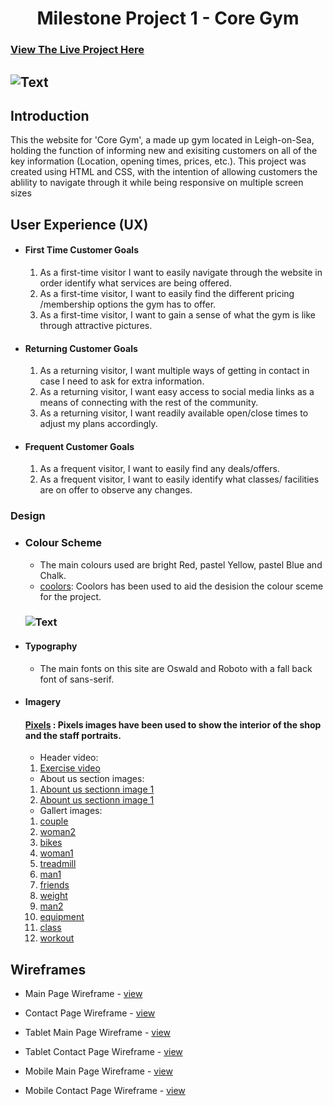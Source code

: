<h1 align="center">Milestone Project 1 - Core Gym</h1>

### [View The Live Project Here]()

## ![Text]()

## Introduction

This the website for 'Core Gym', a made up gym located in Leigh-on-Sea, holding the function of informing new and exisiting customers on all of the key information (Location, opening times, prices, etc.). This project was created using HTML and CSS, with the intention of allowing customers the ablility to navigate through it while being responsive on multiple screen sizes

## User Experience (UX)

-  #### First Time Customer Goals

    1. As a first-time visitor I want to easily navigate through the website in order identify what services are being offered.
    2. As a first-time visitor, I want to easily find the different pricing /membership options the gym has to offer.
    3. As a first-time visitor, I want to gain a sense of what the gym is like through attractive pictures.

-   #### Returning Customer Goals

    1. As a returning visitor, I want multiple ways of getting in contact in case I need to ask for extra information.
    2. As a returning visitor, I want easy access to social media links as a means of connecting with the rest of the community.
    3. As a returning visitor, I want readily available open/close times to adjust my plans accordingly.

-   #### Frequent Customer Goals

    1. As a frequent visitor, I want to easily find any deals/offers. 
    2. As a frequent visitor, I want to easily identify what classes/ facilities are on offer to observe any changes.

### Design

-  ### Colour Scheme

      - The main colours used are bright Red, pastel Yellow, pastel Blue and Chalk. 
      - [coolors](https://coolors.co/): Coolors has been used to aid the desision the colour sceme for the project.
      ### ![Text](https://coolors.co/palette/ff1b6b-0061ff-45caff-ffff6e-ffffff)


-   #### Typography

     -   The main fonts on this site are Oswald and Roboto with a fall back font of sans-serif.

-   #### Imagery

    #### [Pixels](https://www.pexels.com/) : Pixels images have been used to show the interior of the shop and the staff portraits.
    
    -  Header video:

    1. [Exercise video]()

     -  About us section images:

    1. [Abount us sectionn image 1]()
    2. [Abount us sectionn image 1]()

    - Gallert images:

    1. [couple]()
    2. [woman2]()
    3. [bikes]()
    4. [woman1]()
    5. [treadmill]()
    6. [man1]()
    7. [friends]()
    8. [weight]()
    9. [man2]()
    10. [equipment]()
    11. [class]()
    12. [workout]()


## Wireframes

- Main Page Wireframe - [view]()

- Contact Page Wireframe - [view]()

- Tablet Main Page Wireframe - [view]()

- Tablet Contact Page Wireframe - [view]()

- Mobile Main Page Wireframe - [view]()

- Mobile Contact Page Wireframe - [view]()

